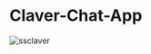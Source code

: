 # Claver-Chat-App

![ssclaver](https://user-images.githubusercontent.com/75270052/178293237-cb9f8286-b6b9-4619-b971-f18037b7f81a.PNG)

